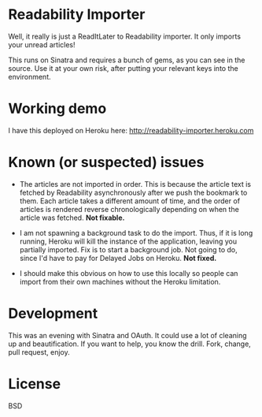 # Readability Importer

Well, it really is just a ReadItLater to Readability importer. It only imports your unread articles!

This runs on Sinatra and requires a bunch of gems, as you can see in the source. Use it at your own risk, after putting your relevant keys into the environment. 

# Working demo

I have this deployed on Heroku here: http://readability-importer.heroku.com

# Known (or suspected) issues

  * The articles are not imported in order. This is because the article text is fetched by Readability asynchronously after we push the bookmark to them. Each article takes a different amount of time, and the order of articles is rendered reverse chronologically depending on when the article was fetched. **Not fixable.**
  * I am not spawning a background task to do the import. Thus, if it is long running, Heroku will kill the instance of the application, leaving you partially imported. Fix is to start a background job. Not going to do, since I'd have to pay for Delayed Jobs on Heroku. **Not fixed.**
  
  * I should make this obvious on how to use this locally so people can import from their own machines without the Heroku limitation.

# Development

This was an evening with Sinatra and OAuth. It could use a lot of cleaning up and beautification. If you want to help, you know the drill. Fork, change, pull request, enjoy.

# License

BSD